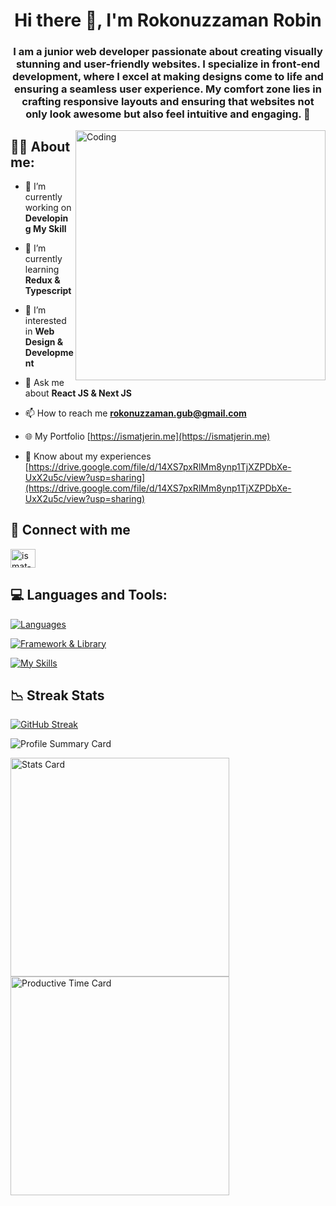 <!-- <img src="https://cdn.dribbble.com/users/2131993/screenshots/4948736/media/421d4ed2f3d23c73d64d20963f61f422.gif" alt="MasterHead" height="80%" width="100%"> -->

<h1 align="center">Hi there 👋, I'm Rokonuzzaman Robin</h1>
<h3 align="center">I am a junior web developer passionate about creating visually stunning and user-friendly websites. I specialize in front-end development, where I excel at making designs come to life and ensuring a seamless user experience. My comfort zone lies in crafting responsive layouts and ensuring that websites not only look awesome but also feel intuitive and engaging. 🚀</h3>

<img align="right" alt="Coding" width="400" src="https://cdn.dribbble.com/users/2131993/screenshots/4948736/media/421d4ed2f3d23c73d64d20963f61f422.gif">

<h2 align="left">👩‍💻 About me:</h2>

- 🔭 I’m currently working on **Developing My Skill**

- 🌱 I’m currently learning **Redux & Typescript**

- 👀 I’m interested in **Web Design & Development**

- 💬 Ask me about **React JS & Next JS**

- 📫 How to reach me **rokonuzzaman.gub@gmail.com**
- 🌐 My Portfolio [https://ismatjerin.me](https://ismatjerin.me)

- 📄 Know about my experiences [https://drive.google.com/file/d/14XS7pxRlMm8ynp1TjXZPDbXe-UxX2u5c/view?usp=sharing](https://drive.google.com/file/d/14XS7pxRlMm8ynp1TjXZPDbXe-UxX2u5c/view?usp=sharing)

<h2 align="left">🔗 Connect with me</h2>
<p align="left">
<a href="https://linkedin.com/in/ismatjerinarpa" target="blank"><img align="center" src="https://raw.githubusercontent.com/rahuldkjain/github-profile-readme-generator/master/src/images/icons/Social/linked-in-alt.svg" alt="ismat-jerin-arpa-a773a6243" height="30" width="40" /></a>
</p>

<h2 align="left">💻 Languages and Tools:</h2>

[![Languages](https://skillicons.dev/icons?i=js,ts,py,c,cpp)](https://skillicons.dev)

[![Framework & Library](https://skillicons.dev/icons?i=nextjs,tailwind,react,javascript,typescript,firebase,bootstrap,mongodb,figma,git,expressjs,nodejs)](https://skillicons.dev)

[![My Skills](https://skillicons.dev/icons?i=github,materialui,vscode,vite,nextjs)](https://skillicons.dev)

<h2 align="left">📉 Streak Stats</h2>

[![GitHub Streak](https://github-readme-streak-stats.herokuapp.com?user=ZmnRobin&theme=whatsapp-dark2&border_radius=7&card_width=700)](https://git.io/streak-stats)

![Profile Summary Card](https://github-profile-summary-cards.vercel.app/api/cards/profile-details?username=ZmnRobin&theme=github_dark)

<p>
  <img src="https://github-profile-summary-cards.vercel.app/api/cards/stats?username=ZmnRobin&theme=github_dark" alt="Stats Card" width="350" />
  <img src="https://github-profile-summary-cards.vercel.app/api/cards/productive-time?username=ZmnRobin&theme=github_dark&utcOffset=8" alt="Productive Time Card" width="350" />
</p>
